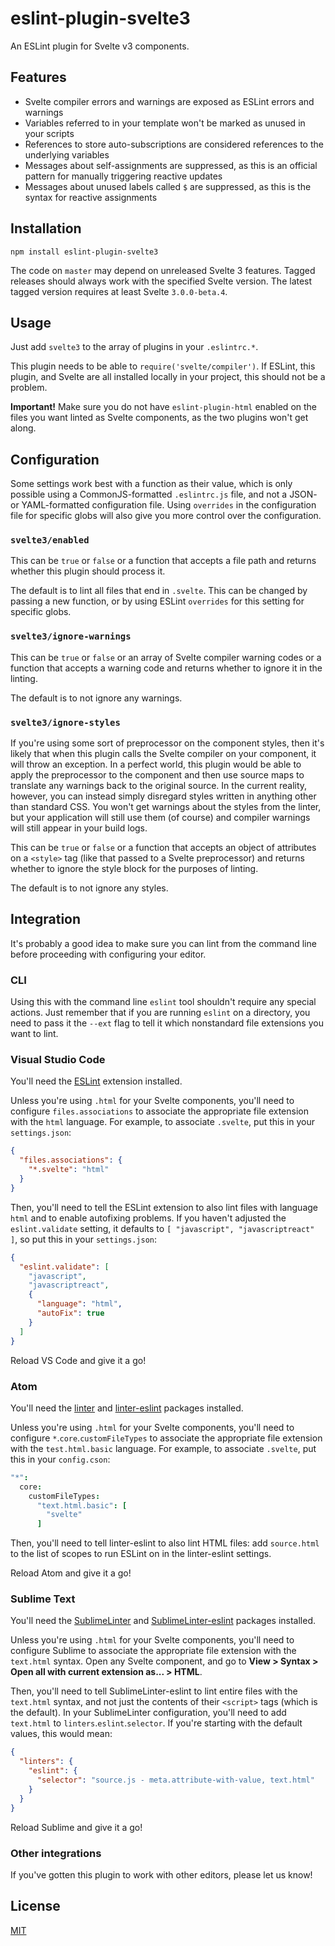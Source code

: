 # eslint-plugin-svelte3

An ESLint plugin for Svelte v3 components.

## Features

- Svelte compiler errors and warnings are exposed as ESLint errors and warnings
- Variables referred to in your template won't be marked as unused in your scripts
- References to store auto-subscriptions are considered references to the underlying variables
- Messages about self-assignments are suppressed, as this is an official pattern for manually triggering reactive updates
- Messages about unused labels called `$` are suppressed, as this is the syntax for reactive assignments

## Installation

`npm install eslint-plugin-svelte3`

The code on `master` may depend on unreleased Svelte 3 features. Tagged releases should always work with the specified Svelte version. The latest tagged version requires at least Svelte `3.0.0-beta.4`.

## Usage

Just add `svelte3` to the array of plugins in your `.eslintrc.*`.

This plugin needs to be able to `require('svelte/compiler')`. If ESLint, this plugin, and Svelte are all installed locally in your project, this should not be a problem.

**Important!** Make sure you do not have `eslint-plugin-html` enabled on the files you want linted as Svelte components, as the two plugins won't get along.

## Configuration

Some settings work best with a function as their value, which is only possible using a CommonJS-formatted `.eslintrc.js` file, and not a JSON- or YAML-formatted configuration file. Using `overrides` in the configuration file for specific globs will also give you more control over the configuration.

### `svelte3/enabled`

This can be `true` or `false` or a function that accepts a file path and returns whether this plugin should process it.

The default is to lint all files that end in `.svelte`. This can be changed by passing a new function, or by using ESLint `overrides` for this setting for specific globs.

### `svelte3/ignore-warnings`

This can be `true` or `false` or an array of Svelte compiler warning codes or a function that accepts a warning code and returns whether to ignore it in the linting.

The default is to not ignore any warnings.

### `svelte3/ignore-styles`

If you're using some sort of preprocessor on the component styles, then it's likely that when this plugin calls the Svelte compiler on your component, it will throw an exception. In a perfect world, this plugin would be able to apply the preprocessor to the component and then use source maps to translate any warnings back to the original source. In the current reality, however, you can instead simply disregard styles written in anything other than standard CSS. You won't get warnings about the styles from the linter, but your application will still use them (of course) and compiler warnings will still appear in your build logs.

This can be `true` or `false` or a function that accepts an object of attributes on a `<style>` tag (like that passed to a Svelte preprocessor) and returns whether to ignore the style block for the purposes of linting.

The default is to not ignore any styles.

## Integration

It's probably a good idea to make sure you can lint from the command line before proceeding with configuring your editor.

### CLI

Using this with the command line `eslint` tool shouldn't require any special actions. Just remember that if you are running `eslint` on a directory, you need to pass it the `--ext` flag to tell it which nonstandard file extensions you want to lint.

### Visual Studio Code

You'll need the [ESLint](https://marketplace.visualstudio.com/items?itemName=dbaeumer.vscode-eslint) extension installed.

Unless you're using `.html` for your Svelte components, you'll need to configure `files.associations` to associate the appropriate file extension with the `html` language. For example, to associate `.svelte`, put this in your `settings.json`:

```json
{
  "files.associations": {
    "*.svelte": "html"
  }
}
```

Then, you'll need to tell the ESLint extension to also lint files with language `html` and to enable autofixing problems. If you haven't adjusted the `eslint.validate` setting, it defaults to `[ "javascript", "javascriptreact" ]`, so put this in your `settings.json`:

```json
{
  "eslint.validate": [
    "javascript",
    "javascriptreact",
    {
      "language": "html",
      "autoFix": true
    }
  ]
}
```

Reload VS Code and give it a go!

### Atom

You'll need the [linter](https://atom.io/packages/linter) and [linter-eslint](https://atom.io/packages/linter-eslint) packages installed.

Unless you're using `.html` for your Svelte components, you'll need to configure `*`.`core`.`customFileTypes` to associate the appropriate file extension with the `test.html.basic` language. For example, to associate `.svelte`, put this in your `config.cson`:

```cson
"*":
  core:
    customFileTypes:
      "text.html.basic": [
        "svelte"
      ]
```

Then, you'll need to tell linter-eslint to also lint HTML files: add `source.html` to the list of scopes to run ESLint on in the linter-eslint settings.

Reload Atom and give it a go!

### Sublime Text

You'll need the [SublimeLinter](https://github.com/SublimeLinter/SublimeLinter) and [SublimeLinter-eslint](https://github.com/SublimeLinter/SublimeLinter-eslint) packages installed.

Unless you're using `.html` for your Svelte components, you'll need to configure Sublime to associate the appropriate file extension with the `text.html` syntax. Open any Svelte component, and go to **View > Syntax > Open all with current extension as... > HTML**.

Then, you'll need to tell SublimeLinter-eslint to lint entire files with the `text.html` syntax, and not just the contents of their `<script>` tags (which is the default). In your SublimeLinter configuration, you'll need to add `text.html` to `linters`.`eslint`.`selector`. If you're starting with the default values, this would mean:

```json
{
  "linters": {
    "eslint": {
      "selector": "source.js - meta.attribute-with-value, text.html"
    }
  }
}
```

Reload Sublime and give it a go!

### Other integrations

If you've gotten this plugin to work with other editors, please let us know!

## License

[MIT](LICENSE)

